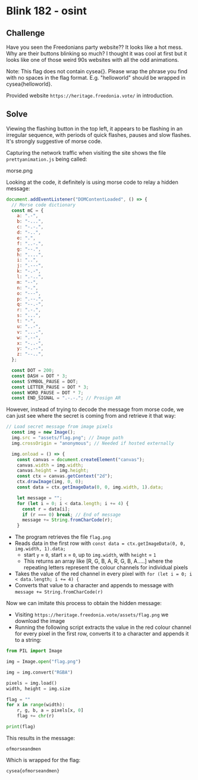 # Blink 182 - osint

## Challenge

Have you seen the Freedonians party website?? It looks like a hot mess. Why are their buttons blinking so much? I thought it was cool at first but it looks like one of those weird 90s websites with all the odd animations.

Note: This flag does not contain cysea{}. Please wrap the phrase you find with no spaces in the flag format. E.g. "helloworld" should be wrapped in cysea{helloworld}.

Provided website `https://heritage.freedonia.vote/` in introduction.

## Solve

Viewing the flashing button in the top left, it appears to be flashing in an irregular sequence, with periods of quick flashes, pauses and slow flashes. It's strongly suggestive of morse code.

Capturing the network traffic when visiting the site shows the file `prettyanimation.js` being called:

morse.png

Looking at the code, it definitely is using morse code to relay a hidden message:

```js
document.addEventListener("DOMContentLoaded", () => {
  // Morse code dictionary
  const mC = {
    a: ".-",
    b: "-...",
    c: "-.-.",
    d: "-..",
    e: ".",
    f: "..-.",
    g: "--.",
    h: "....",
    i: "..",
    j: ".---",
    k: "-.-",
    l: ".-..",
    m: "--",
    n: "-.",
    o: "---",
    p: ".--.",
    q: "--.-",
    r: ".-.",
    s: "...",
    t: "-",
    u: "..-",
    v: "...-",
    w: ".--",
    x: "-..-",
    y: "-.--",
    z: "--..",
  };

  const DOT = 200;
  const DASH = DOT * 3;
  const SYMBOL_PAUSE = DOT;
  const LETTER_PAUSE = DOT * 3;
  const WORD_PAUSE = DOT * 7;
  const END_SIGNAL = ".-.-."; // Prosign AR
```

However, instead of trying to decode the message from morse code, we can just see where the secret is coming from and retrieve it that way:

```js
// Load secret message from image pixels
  const img = new Image();
  img.src = "assets/flag.png"; // Image path
  img.crossOrigin = "anonymous"; // Needed if hosted externally

  img.onload = () => {
    const canvas = document.createElement("canvas");
    canvas.width = img.width;
    canvas.height = img.height;
    const ctx = canvas.getContext("2d");
    ctx.drawImage(img, 0, 0);
    const data = ctx.getImageData(0, 0, img.width, 1).data;

    let message = "";
    for (let i = 0; i < data.length; i += 4) {
      const r = data[i];
      if (r === 0) break; // End of message
      message += String.fromCharCode(r);
    }
```

- The program retrieves the file `flag.png`
- Reads data in the first row with `const data = ctx.getImageData(0, 0, img.width, 1).data;`
  - start `y` = `0`, start `x` = `0`, up to `img.width`, with `height` = `1`
  - This returns an array like [R, G, B, A, R, G, B, A.....] where the repeating letters represent the colour channels for individual pixels
- Takes the value of the red channel in every pixel with `for (let i = 0; i < data.length; i += 4) {`
- Converts that value to a character and appends to message with `message += String.fromCharCode(r)`

Now we can imitate this process to obtain the hidden message:
- Visiting `https://heritage.freedonia.vote/assets/flag.png` we download the image
- Running the following script extracts the value in the red colour channel for every pixel in the first row, converts it to a character and appends it to a string:

```py
from PIL import Image

img = Image.open("flag.png")  

img = img.convert("RGBA")

pixels = img.load()
width, height = img.size

flag = ""
for x in range(width):
    r, g, b, a = pixels[x, 0]
    flag += chr(r)

print(flag)
```

This results in the message:

`ofmorseandmen`

Which is wrapped for the flag:

`cysea{ofmorseandmen}`